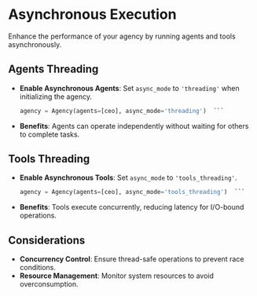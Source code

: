 # Asynchronous Execution

Enhance the performance of your agency by running agents and tools asynchronously.

## Agents Threading

- **Enable Asynchronous Agents**: Set `async_mode` to `'threading'` when initializing the agency.
  ```python
  agency = Agency(agents=[ceo], async_mode='threading')  ```

- **Benefits**: Agents can operate independently without waiting for others to complete tasks.

## Tools Threading

- **Enable Asynchronous Tools**: Set `async_mode` to `'tools_threading'`.
  ```python
  agency = Agency(agents=[ceo], async_mode='tools_threading')  ```

- **Benefits**: Tools execute concurrently, reducing latency for I/O-bound operations.

## Considerations

- **Concurrency Control**: Ensure thread-safe operations to prevent race conditions.
- **Resource Management**: Monitor system resources to avoid overconsumption. 